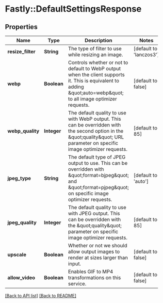 # Fastly::DefaultSettingsResponse

## Properties

| Name | Type | Description | Notes |
| ---- | ---- | ----------- | ----- |
| **resize_filter** | **String** | The type of filter to use while resizing an image. | [default to &#39;lanczos3&#39;] |
| **webp** | **Boolean** | Controls whether or not to default to WebP output when the client supports it. This is equivalent to adding \&quot;auto&#x3D;webp\&quot; to all image optimizer requests.  | [default to false] |
| **webp_quality** | **Integer** | The default quality to use with WebP output. This can be overridden with the second option in the \&quot;quality\&quot; URL parameter on specific image optimizer requests.  | [default to 85] |
| **jpeg_type** | **String** | The default type of JPEG output to use. This can be overridden with \&quot;format&#x3D;bjpeg\&quot; and \&quot;format&#x3D;pjpeg\&quot; on specific image optimizer requests.  | [default to &#39;auto&#39;] |
| **jpeg_quality** | **Integer** | The default quality to use with JPEG output. This can be overridden with the \&quot;quality\&quot; parameter on specific image optimizer requests.  | [default to 85] |
| **upscale** | **Boolean** | Whether or not we should allow output images to render at sizes larger than input.  | [default to false] |
| **allow_video** | **Boolean** | Enables GIF to MP4 transformations on this service. | [default to false] |

[[Back to API list]](../../README.md#endpoints) [[Back to README]](../../README.md)

